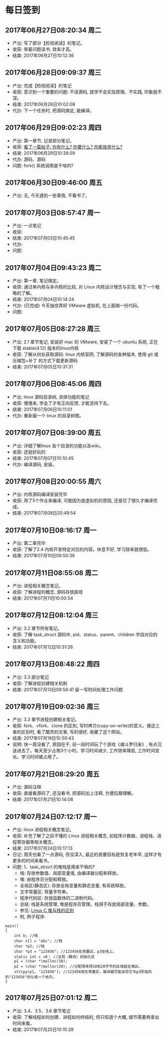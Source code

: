 # 每日签到

## 2017年06月27日08:20:34 周二
- 产出: 写了部分【检视阅读】的笔记。
- 收获: 带着问题读书, 效率才高。
- 结束: 2017年06月27日10:12:36

## 2017年06月28日09:09:37 周三
- 产出: 完成【检视阅读】的笔记
- 收获: 意识到一个重要的问题: 不读源码, 就学不会实现原理。不实践, 印象就不深。
- 结束: 2017年06月28日10:02:08
- 代办: 下一个任务时, 把源码搞定, 能编译。

## 2017年06月29日09:02:23 周四
- 产出: 第一章节, 记录部分笔记。
- 收获: [看了一篇帖子: 你有什么? 你要什么? 你能放弃什么?](http://www.mbajyz.cn/rw/newsdetail/58239.html)
- 结束: 2017年06月29日10:38:59
- 代办: 源码、源码
- 问题: fork() 系统调用是干啥的?

## 2017年06月30日09:46:00 周五
- 产出: 无, 今天遇到一些事情, 不看书了。

## 2017年07月03日08:57:47 周一
- 产出: 一点笔记
- 收获:
- 结束: 2017年07月03日10:45:45
- 代办:
- 问题:

## 2017年07月04日09:43:23 周二
- 产出: 第一章, 笔记搞定。
- 收获: 通过单内核与多内核的比较, 对 Linux 内核设计理念与实现, 有了一个粗略的了解。
- 结束: 2017年07月04日10:14:24
- 代办: (已完成) 今天抽空弄好 VMware 虚拟机, 在上面搞一份代码。
- 问题:

## 2017年07月05日08:27:28 周三
- 产出: 2.1 章节笔记, 安装好 mac 的 VMware, 安装了一个 ubuntu 系统, 正在下载 stable(4.12) 版本的linux内核
- 收获: 了解从何处获取源码: linux 内核官网, 了解源码的各种版本, 使用 git 或 压缩包+补丁 的方式下载更新源码
- 结束: 2017年07月05日10:31:31

## 2017年07月06日08:45:06 周四
- 产出: linux 源码目录树, 具体功能的笔记
- 收获: 慢慢来, 学会了才有正向反馈, 才能坚持下去。
- 结束: 2017年07月06日10:11:01
- 代办: 重新画一个 linux 的目录树图。

## 2017年07月07日08:39:00 周五
- 产出: 详细了解linux 各个目录的功能以及wiki。
- 收获: 还挺好玩的
- 结束: 2017年07月07日10:10:45
- 代办: 编译源码, 安装。

## 2017年07月08日20:00:55 周六
- 产出: 内核源码编译安装完毕
- 收获: 用了5个作业来编译, 可能因为是虚拟机的原因, 还是花了很久才编译完成。
- 结束: 2017年07月08日20:49:54

## 2017年07月10日08:16:17 周一
- 产出: 第二章完毕
- 收获: 了解了2.4 内核开发特定对应的内容。休息不好, 学习效率就很低。
- 结束: 2017年07月10日09:50:36

## 2017年07月11日08:55:08 周二
- 产出: 进程相关概念笔记。
- 收获: 了解进程的概念, 源码存放路径
- 结束: 2017年07月11日10:00:54

## 2017年07月12日08:12:04 周三
- 产出: 3.2 章节所有笔记。
- 收获: 了解 task_struct 源码中, pid、status、parent、children 字段对应的含义和功能。
- 结束: 2017年07月12日10:31:26

## 2017年07月13日08:48:22 周四
- 产出: 3.3 部分笔记
- 收获: 了解进程创建相关机制
- 结束: 2017年07月13日09:56:41 留一写时间处理工作问题

## 2017年07月19日09:02:36 周三
- 产出: 3.3 章节进程创建相关笔记。
- 收获: fork、vfork、clone 的区别, 写时拷贝(copy-on-write)的意义。搜这三者的区别时, 看了酷壳的文章, 写的很好, 收藏了这个网站。
- 结束: 2017年07月19日10:50:43
- 说明: 快一周没看了, 原因在于, 前一段时间玩了个游戏《魂斗罗归来》, 有点沉迷进去了。每天至少占用3个小时。学习时间减少, 工作效率降低, 工作时间变长。学习时间被占用了。

## 2017年07月21日08:29:20 周五
- 产出: 源码注释
- 收获: 直接看源码了, 还没看书, 把源码加上注释, 方便后期理解。
- 结束: 2017年07月21日10:14:08

## 2017年07月24日07:12:17 周一
- 产出: linux 进程相关概念笔记。
- 收获: 补充了解了之前不懂的 Linux 进程相关概念, 如程序计数器、进程栈、进程寄存器等相关概念。
- 结束: 2017年07月24日10:17:13
- 日记: 周天也看了一点源码, 但没深入, 最近的首要目标是恢复老年早, 这样才有更多的时间来看书。
- 问题: 1、task_struct 的堆栈是用来干嘛的?
    - 栈: 存放参数值、局部变量值, 由编译器分配和释放。
    - 堆: 由程序员分配和释放。
    - 全局区(静态区): 存放全局变量和静态变量, 有系统释放。
    - 文字常量区: 常量字符串。
    - 程序代码区: 存放函数体的二进制代码。
    - 总结: 栈是系统管理, 堆是程序员管理。栈用于存放局部变量、参数。
    - 参见: [Linux C 堆与栈的区别](http://blog.csdn.net/water_cow/article/details/7538689)
    - 附, 例子程序:
```
main()
{
    int b; //栈
    char s[] = "abc"; //栈
    char *p2; //栈
    char *p3 = "123456"; //123456在常量区，p3在栈上。
    static int c =0； //全局（静态）初始化区
    p1 = (char *)malloc(10);
    p2 = (char *)malloc(20); //分配得来得10和20字节的区域就在堆区。
    strcpy(p1, "123456"); //123456放在常量区，编译器可能会将它与p3所指向的"123456"优化成一个地方。
}
```

## 2017年07月25日07:01:12 周二
- 产出: 3.4、3.5、3.6 章节笔记
- 收获: 了解线程如何创建、进程如何终结的, 但只知道个大概, 细节需要再拿出时间来看。
- 结束: 2017年07月25日10:15:28